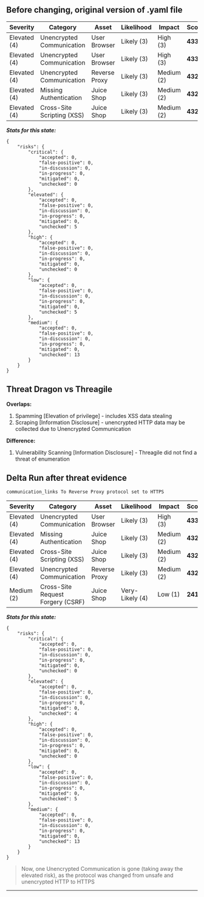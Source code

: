 ## Before changing, original version of .yaml file

| Severity     | Category                  | Asset         | Likelihood   | Impact | Score |
|--------------|---------------------------|--------------|--------------|--------|-------|
| Elevated (4) | Unencrypted Communication | User Browser | Likely (3)   | High (3) | **433** |
| Elevated (4) | Unencrypted Communication | User Browser | Likely (3)   | High (3) | **433** |
| Elevated (4) | Unencrypted Communication | Reverse Proxy | Likely (3)  | Medium (2) | **432** |
| Elevated (4) | Missing Authentication    | Juice Shop   | Likely (3)   | Medium (2) | **432** |
| Elevated (4) | Cross-Site Scripting (XSS)| Juice Shop   | Likely (3)   | Medium (2) | **432** |

***Stats for this state:***
```
{
	"risks": {
		"critical": {
			"accepted": 0,
			"false-positive": 0,
			"in-discussion": 0,
			"in-progress": 0,
			"mitigated": 0,
			"unchecked": 0
		},
		"elevated": {
			"accepted": 0,
			"false-positive": 0,
			"in-discussion": 0,
			"in-progress": 0,
			"mitigated": 0,
			"unchecked": 5
		},
		"high": {
			"accepted": 0,
			"false-positive": 0,
			"in-discussion": 0,
			"in-progress": 0,
			"mitigated": 0,
			"unchecked": 0
		},
		"low": {
			"accepted": 0,
			"false-positive": 0,
			"in-discussion": 0,
			"in-progress": 0,
			"mitigated": 0,
			"unchecked": 5
		},
		"medium": {
			"accepted": 0,
			"false-positive": 0,
			"in-discussion": 0,
			"in-progress": 0,
			"mitigated": 0,
			"unchecked": 13
		}
	}
}
```

## Threat Dragon vs Threagile

**Overlaps:**
1. Spamming [Elevation of privilege] - includes XSS data stealing
2. Scraping [Information Disclosure] - unencrypted HTTP data may be collected due to Unencrypted Communication

**Difference:**
1. Vulnerability Scanning [Information Disclosure] - Threagile did not find a threat of enumeration


## Delta Run after threat evidence

`communication_links To Reverse Proxy protocol set to HTTPS`

| Severity     | Category                 | Asset       | Likelihood   | Impact | Score |
|--------------|--------------------------|------------|--------------|--------|-------|
| Elevated (4) | Unencrypted Communication| User Browser | Likely (3)  | High (3) | **433** |
| Elevated (4) | Missing Authentication   | Juice Shop   | Likely (3)  | Medium (2) | **432** |
| Elevated (4) | Cross-Site Scripting (XSS)| Juice Shop  | Likely (3)  | Medium (2) | **432** |
| Elevated (4) | Unencrypted Communication| Reverse Proxy| Likely (3)  | Medium (2) | **432** |
| Medium (2)   | Cross-Site Request Forgery (CSRF) | Juice Shop | Very-Likely (4) | Low (1) | **241** |

***Stats for this state:***
```
{
	"risks": {
		"critical": {
			"accepted": 0,
			"false-positive": 0,
			"in-discussion": 0,
			"in-progress": 0,
			"mitigated": 0,
			"unchecked": 0
		},
		"elevated": {
			"accepted": 0,
			"false-positive": 0,
			"in-discussion": 0,
			"in-progress": 0,
			"mitigated": 0,
			"unchecked": 4
		},
		"high": {
			"accepted": 0,
			"false-positive": 0,
			"in-discussion": 0,
			"in-progress": 0,
			"mitigated": 0,
			"unchecked": 0
		},
		"low": {
			"accepted": 0,
			"false-positive": 0,
			"in-discussion": 0,
			"in-progress": 0,
			"mitigated": 0,
			"unchecked": 5
		},
		"medium": {
			"accepted": 0,
			"false-positive": 0,
			"in-discussion": 0,
			"in-progress": 0,
			"mitigated": 0,
			"unchecked": 13
		}
	}
}
```


> Now, one Unencrypted Communication is gone (taking away the elevated risk), as the protocol was changed from unsafe and unencrypted HTTP to HTTPS
---